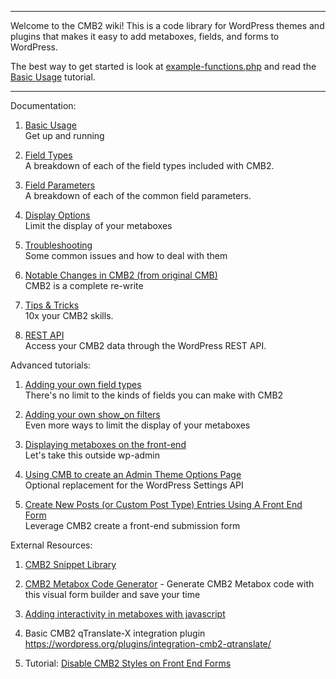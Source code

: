 ****
Welcome to the CMB2 wiki! This is a code library for WordPress themes and plugins that makes it easy to add metaboxes, fields, and forms to WordPress.

The best way to get started is look at [example-functions.php](https://github.com/WebDevStudios/CMB2/blob/master/example-functions.php) and read the [Basic Usage](https://github.com/WebDevStudios/CMB2/wiki/Basic-Usage) tutorial.
****

Documentation:

1. [Basic Usage](https://github.com/WebDevStudios/CMB2/wiki/Basic-Usage)  
	Get up and running

1. [Field Types](https://github.com/WebDevStudios/CMB2/wiki/Field-Types)  
	A breakdown of each of the field types included with CMB2.

1. [Field Parameters](https://github.com/WebDevStudios/CMB2/wiki/Field-Parameters)  
	A breakdown of each of the common field parameters.

1. [Display Options](https://github.com/WebDevStudios/CMB2/wiki/Display-Options)  
	Limit the display of your metaboxes

1. [Troubleshooting](https://github.com/WebDevStudios/CMB2/wiki/Troubleshooting)  
	Some common issues and how to deal with them

1. [Notable Changes in CMB2 (from original CMB)](https://github.com/WebDevStudios/CMB2/wiki/Notable-Changes-in-CMB2)  
	CMB2 is a complete re-write

1. [Tips & Tricks](https://github.com/WebDevStudios/CMB2/wiki/Tips-&-Tricks)  
	10x your CMB2 skills.

1. [REST API](https://github.com/WebDevStudios/CMB2/wiki/REST-API)  
	Access your CMB2 data through the WordPress REST API.

Advanced tutorials:

1. [Adding your own field types](https://github.com/WebDevStudios/CMB2/wiki/Adding-your-own-field-types)  
	There's no limit to the kinds of fields you can make with CMB2

1. [Adding your own show_on filters](https://github.com/WebDevStudios/CMB2/wiki/Adding-your-own-show_on-filters)  
	Even more ways to limit the display of your metaboxes

1. [Displaying metaboxes on the front-end](https://github.com/WebDevStudios/CMB2/wiki/Bringing-Metaboxes-to-the-Front-end)  
	Let's take this outside wp-admin

1. [Using CMB to create an Admin Theme Options Page](https://github.com/WebDevStudios/CMB2/wiki/Using-CMB-to-create-an-Admin-Theme-Options-Page)  
	Optional replacement for the WordPress Settings API

1. [Create New Posts (or Custom Post Type) Entries Using A Front End Form](http://webdevstudios.com/2015/03/30/use-cmb2-to-create-a-new-post-submission-form/)  
  Leverage CMB2 create a front-end submission form

External Resources:

1. [CMB2 Snippet Library](https://github.com/WebDevStudios/CMB2-Snippet-Library)

1. [CMB2 Metabox Code Generator](https://github.com/hasinhayder/cmb2-metabox-generator) - Generate CMB2 Metabox code with this visual form builder and save your time

1. [Adding interactivity in metaboxes with javascript](http://hasin.me/2013/10/26/improving-ux-in-the-wordpress-admin-panel-with-interactive-meta-boxes/)

1. Basic CMB2 qTranslate-X integration plugin https://wordpress.org/plugins/integration-cmb2-qtranslate/

1. Tutorial: [Disable CMB2 Styles on Front End Forms](http://kellenmace.com/disable-cmb2-styles-front-end-forms/)
